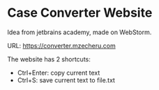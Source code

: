 # Case Converter Website
Idea from jetbrains academy, made on WebStorm.

URL: https://converter.mzecheru.com

The website has 2 shortcuts:
- Ctrl+Enter: copy current text
- Ctrl+S: save current text to file.txt
